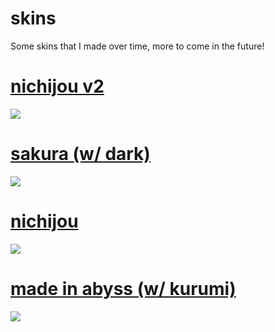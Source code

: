 # skins
Some skins that I made over time, more to come in the future!

# [nichijou v2](https://drive.google.com/file/d/1WaPHNs-smije4RYoslEkgJGNKJ1h5uJ3/view?usp=sharing)
![](https://puu.sh/HvTeJ/f8f500f4c8.jpeg)

# [sakura (w/ dark)](https://drive.google.com/file/d/1BPY7vLfKXHtWaw4gCJ-ciujcsf_dE0vF/view?usp=sharing)
![](https://i.imgur.com/9DNpPLl.png)

# [nichijou](https://doggo.s-ul.eu/JVi7mfji)
![](https://puu.sh/GFr8q/77dc2fadcc.png)


# [made in abyss (w/ kurumi)](https://www.reddit.com/r/OsuSkins/comments/hoak7j/std_only_made_in_abyss_hdsd_169/)
![](https://i.imgur.com/DAvpqfX.png)
